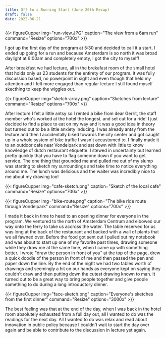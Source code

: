 ```yaml
---
title: Off to a Running Start (June 20th Recap)
draft: false
date: 2022-06-21
---
```


{{< figureCupper
img="run-view.JPG" 
caption="The view from a 6am run"
command="Resize" 
options="700x" >}}

I got up the first day of the program at 5:30 and decided to call it a start. I ended up going for a run and because Amsterdam is so north it was broad daylight at 6:00am and completely empty, I got the city to myself!

After breakfast we had lecture, all in the brekafast room of the small hotel that holds only us 23 students for the entirety of our program. It was fully discussion based, no powerpoint in sight and even though that held my attention and I felt more engaged than regular lecture I still found myself skecthing to keep the wiggles out.

{{< figureCupper
img="sketch-array.png" 
caption="Sketches from lecture"
command="Resize" 
options="700x" >}}

After lecture I felt a little antsy so I rented a bike from dear Gerrit, the staff member who's worked at the hotel the longest, and set out for a ride! I just decided to find a place to eat on my way and it was a good idea in theory but turned out to be a little anxiety inducing. I was already antsy from the lecture and then I accidentally biked towards the city center and got caught up in a whole system of bike traffic I wasn't accustomed to. I finally made it to an outdoor cafe near Vondelpark and sat down with little to know knowledge of dutch restaurant etiquette. I stewed in uncertainty but learned pretty quickly that you have to flag someone down if you want to get service. The one thing that grounded me and pulled me out of my slump was starting to sketch my surroundings and take time to notice everything around me. The lunch was delicious and the waiter was incredibly nice to me about my drawing too! 

{{< figureCupper
img="cafe-sketch.png" 
caption="Sketch of the local cafe"
command="Resize" 
options="700x" >}}

{{< figureCupper
img="bike-route.png" 
caption="The bike ride route through Vondelpark"
command="Resize" 
options="700x" >}}

I made it back in time to head to an opening dinner for everyone in the program. We ventured to the north of Amsterdam Centrum and elbowed our way onto the ferry to take us accross the water. The table reserved for us was long at the back of the restaurant and backed with a wall of plants that we all fawned over. Before the food got sent out I pulled out my notebook and was about to start up one of my favorite past times, drawing someone while they draw me at the same time, when I came up with something better. I wrote "draw the person in front of you" at the top of the page, drew a quick doodle of the person in front of me and then passed the pen and paper down the line. By the end of the night we had two tables worth of drawings and seemingly a hit on our hands as everyone kept on saying they couldn't draw and then putting down the cutest drawing known to man. It turned out to be a great way to bring people together and give people something to do during a long introductory dinner.

{{< figureCupper
img="face-sketch.png" 
caption="Everyone's sketches from the first dinner"
command="Resize" 
options="3000x" >}}

The best feeling was that at the end of the day, when I was back in the hotel room absolutely exhausted from a full day out, all I wanted to do was the readings for the next day. All I wanted to do was relax and read about innovation in public policy because I couldn't wait to start the day over again and be able to contribute to the discussion in lecture yet again.


